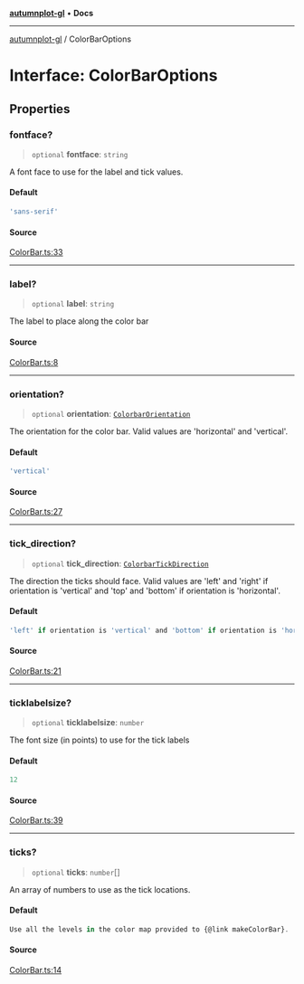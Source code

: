 [**autumnplot-gl**](../index.md) • **Docs**

***

[autumnplot-gl](../globals.md) / ColorBarOptions

# Interface: ColorBarOptions

## Properties

### fontface?

> `optional` **fontface**: `string`

A font face to use for the label and tick values.

#### Default

```ts
'sans-serif'
```

#### Source

[ColorBar.ts:33](https://github.com/tsupinie/autumnplot-gl/blob/da83b636ef88a1d3337f3a9820a0b90f5b249286/src/ColorBar.ts#L33)

***

### label?

> `optional` **label**: `string`

The label to place along the color bar

#### Source

[ColorBar.ts:8](https://github.com/tsupinie/autumnplot-gl/blob/da83b636ef88a1d3337f3a9820a0b90f5b249286/src/ColorBar.ts#L8)

***

### orientation?

> `optional` **orientation**: [`ColorbarOrientation`](../type-aliases/ColorbarOrientation.md)

The orientation for the color bar. Valid values are 'horizontal' and 'vertical'.

#### Default

```ts
'vertical'
```

#### Source

[ColorBar.ts:27](https://github.com/tsupinie/autumnplot-gl/blob/da83b636ef88a1d3337f3a9820a0b90f5b249286/src/ColorBar.ts#L27)

***

### tick\_direction?

> `optional` **tick\_direction**: [`ColorbarTickDirection`](../type-aliases/ColorbarTickDirection.md)

The direction the ticks should face. Valid values are 'left' and 'right' if orientation is 'vertical' and 'top' and 
'bottom' if orientation is 'horizontal'.

#### Default

```ts
'left' if orientation is 'vertical' and 'bottom' if orientation is 'horizontal'
```

#### Source

[ColorBar.ts:21](https://github.com/tsupinie/autumnplot-gl/blob/da83b636ef88a1d3337f3a9820a0b90f5b249286/src/ColorBar.ts#L21)

***

### ticklabelsize?

> `optional` **ticklabelsize**: `number`

The font size (in points) to use for the tick labels

#### Default

```ts
12
```

#### Source

[ColorBar.ts:39](https://github.com/tsupinie/autumnplot-gl/blob/da83b636ef88a1d3337f3a9820a0b90f5b249286/src/ColorBar.ts#L39)

***

### ticks?

> `optional` **ticks**: `number`[]

An array of numbers to use as the tick locations.

#### Default

```ts
Use all the levels in the color map provided to {@link makeColorBar}.
```

#### Source

[ColorBar.ts:14](https://github.com/tsupinie/autumnplot-gl/blob/da83b636ef88a1d3337f3a9820a0b90f5b249286/src/ColorBar.ts#L14)
